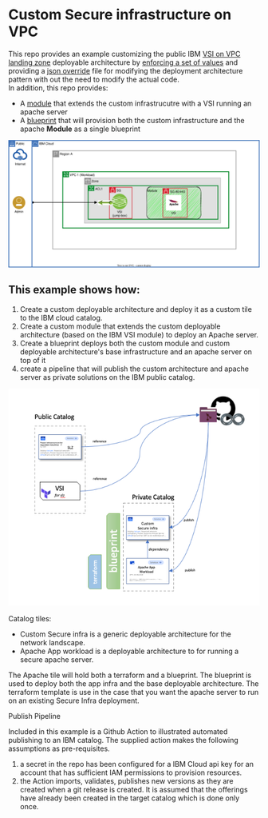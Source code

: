 # Custom Secure infrastructure on VPC 

This repo provides an example customizing the public IBM [VSI on VPC landing zone](https://cloud.ibm.com/catalog/architecture/deploy-arch-ibm-slz-vsi-ef663980-4c71-4fac-af4f-4a510a9bcf68-global) deployable architecture by [enforcing a set of values](https://github.com/IBM/customized-deployable-architecture/blob/main/main.tf#L8) and providing a [json override](override.json) file for modifying the deployment architecture pattern with out the need to modify the actual code.  
In addition, this repo provides: 
   * A [module](solutions/custom-apache/workload-only/ansible/main.tf) that extends the custom infrastrucutre with a VSI running an apache server
   * A [blueprint](solutions/custom-apache/fullstack/full.yaml) that will provision both the custom infrastructure and the apache **Module** as a single blueprint


![Custom topology](/images/baby-slz.svg)


## This example shows how:  


1. Create a custom deployable architecture and deploy it as a custom tile to the IBM cloud catalog.
1. Create a custom module that extends the custom deployable architecture (based on the IBM VSI module) to deploy an Apache server.
1. Create a blueprint deploys both the custom module and custom deployable architecture's base infrastructure and an apache server on top of it
1. create a pipeline that will publish the custom architecture and apache server as private solutions on the IBM public catalog.

![CustomTile](/images/custom-tile.png)


Catalog tiles:

* Custom Secure infra is a generic deployable architecture for the network landscape.
* Apache App workload is a deployable architecture to for running a secure apache server.

The Apache tile will hold both a terraform and a blueprint.  The blueprint is used to deploy both the app infra and the base deployable architecture.  The terraform template is use in the case that you want the apache server to run on an existing Secure Infra deployment.


Publish Pipeline

Included in this example is a Github Action to illustrated automated publishing to an IBM catalog.  The supplied action makes the following assumptions as pre-requisites.
1. a secret in the repo has been configured for a IBM Cloud api key for an account that has sufficient IAM permissions to provision resources.
1. the Action imports, validates, publishes new versions as they are created when a git release is created.  It is assumed that the offerings have already been created in the target catalog which is done only once.
